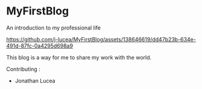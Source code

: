 # MyFirstBlog
An introduction to my professional life

https://github.com/j-lucea/MyFirstBlog/assets/138646619/dd47b23b-634e-491d-87fc-0a4295d698a9

This blog is a way for me to share my work with the world.

Contributing :
- Jonathan Lucea
